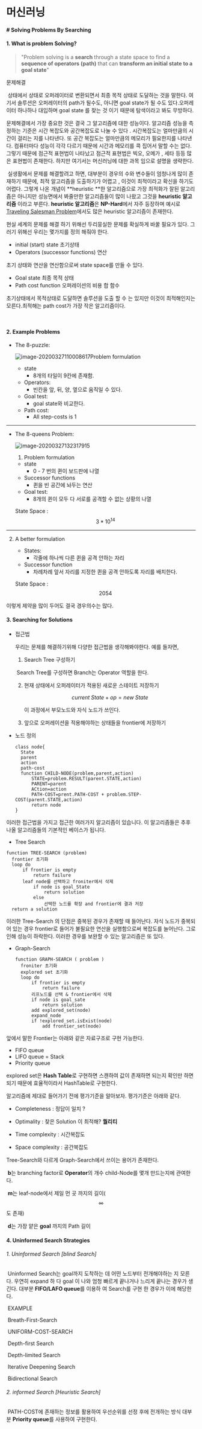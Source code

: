 # 머신러닝

#### # Solving Problems By Searching

#### 1. What is problem Solving?	

> "Problem solving is a **search** through a state space to find a **sequence of operators (path)** that can **transform an initial state to a goal state**"

문제해결 

​	상태에서 상태로 오퍼레이터로 변환되면서 최종 목적 상태로 도달하는 것을 말한다. 여기서 솔루션은 오퍼레이터의 path가 될수도, 아니면 goal state가 될 수도 있다.오퍼레이터 하나하나 대입하며 goal state 를 찾는 것 이기 때문에 탐색이라고 봐도 무방하다.

  문제해결에서 가장 중요한 것은 결국 그 알고리즘에 대한 성능이다. 알고리즘 성능을 측정하는 기준은 시간 복잡도와 공간복잡도로 나눌 수 있다 . 시간복잡도는 얼마만큼의 시간이 걸리는 지를 나타낸다. 또 공간 복잡도는 얼마만큼의 메모리가 필요한지를 나타낸다. 컴퓨터마다 성능이 각각 다르기 때문에 시간과 메모리를 콕 집어서 말할 수는 없다. 그렇기 때문에 점근적 표현법이 나타났고 점근적 표현법은 빅오, 오메가 , 세타 등등 많은 표현법이 존재한다. 하지만 여기서는 머신러닝에 대한 과목 임으로 설명을 생략한다.

​	실생활에서 문제를 해결할려고 하면, 대부분이 경우의 수와 변수들이 엄청나게 많이 존재하기 때문에, 최적 알고리즘을 도출하기가 어렵고 , 이것이 최적이라고 확신을 하기도 어렵다. 그렇게 나온 개념이 **heuristic **한 알고리즘으로 가장 최적화가 잘된 알고리즘은 아니지만 성능면에서 봐줄만한 알고리즘들이 많이 나왔고 그것을 **heuristic 알고리즘** 이라고 부른다. **heuristic 알고리즘**은 **NP-Hard**에서 자주 등장하며 예시로 [Traveling Salesman Problem]([https://ko.wikipedia.org/wiki/%EC%99%B8%ED%8C%90%E%9B%90_%EB%AC%B8%EC%A0%9C](https://ko.wikipedia.org/wiki/외판원_문제))에서도 많은 heuristic 알고리즘이 존재한다.



현실 세계의 문제를 해결 하기 위해선 두리뭉실한 문제를 확실하게 바꿀 필요가 있다. 그러기 위해선 우리는 몇가지를 정의 해줘야 한다.

- initial (start) state 																	초기상태
- Operators (successor functions)                                           연산

초기 상태와 연산을 연산함으로써 state space를 만들 수 있다.

- Goal state  																				최종 목적 상태
- Path cost function                                                                   오퍼레이션의 비용 합 함수

초기상태에서 목적상태로 도달하면 솔루션을 도출 할 수 는 있지만 이것이 최적해인지는 모른다.최적해는 path cost가 가장 작은 알고리즘이다.

​	

#### 2. Example Problems

- The 8-puzzle:

  ![image-20200327110008617](C:\Users\USER\AppData\Roaming\Typora\typora-user-images\image-20200327110008617.png)Problem formulation

  - state
    - 8개의 타일이 9칸에 존재함.
  - Operators:
    - 빈칸을 앞, 뒤, 양, 옆으로 움직일 수 있다.
  - Goal test:
    - goal state와 비교한다.
  - Path cost:
    - All step-costs is 1

------

- The 8-queens Problem:

  ![image-20200327132317915](C:\Users\USER\AppData\Roaming\Typora\typora-user-images\image-20200327132317915.png)

  1. Problem formulation

  - state
    - 0 - 7 번의 퀸이 보드판에 나열
  - Successor functions
    - 퀸을 빈 공간에 놔두는 연산
  - Goal test:
    -  8개의 퀸이 모두 다 서로를 공격할 수 없는 상황의 나열

  State Space : $$ 3 * 10^{14}$$ 

------

2. A better formulation

   - States:
     - 각줄에 하나씩 다른 퀸을 공격 안하는 자리
   - Successor function
     - 차례차례 앞서 자리를 지정한 퀸을 공격 안하도록  자리를 배치한다.

   State Space : $$ 2054 $$

이렇게  제약을 많이 두어도 결국 경우의수는 많다.

#### 3. Searching for Solutions

- 접근법	

   우리는 문제를 해결하기위해 다양한 접근법을 생각해봐야한다. 예를 들자면,

  1. Search Tree 구성하기

  ​	 Search Tree를 구성하면 Branch는 Operator 역할을 한다.

  2. 현재 상태에서 오퍼레이터가 적용된 새로운 스테이트 저장하기

     $$ current\; State + op = new\; State $$

      이 과정에서 부모노드와 자식 노드가 쓰인다.

  3. 앞으로 오퍼레이션을 적용해야하는 상태들을 frontier에 저장하기

- 노드 정의	

  ```pseudocode
  class node{
  	State
  	parent
  	action
  	path-cost
  	function CHILD-NODE(problem,parent,action)
  		STATE=problem.RESULT(parent.STATE,action)
  		PARENT=parent
  		ACtion=action
  		PATH-COST=prent.PATH-COST + problem.STEP-COST(parent.STATE,action)
  		return node
  }
  ```

  

이러한 접근법을 가지고 접근한 여러가지 알고리즘이 있습니다. 이 알고리즘들은 추후 나올 알고리즘들의 기본적인 베이스가 됩니다.

-  Tree Search

  ```pseudocode
  function TREE-SEARCH (problem)
  	frontier 초기화 
  	loop do
  		if frontier is empty 
  			return failure
  		leaf node를 선택하고 froniter에서 삭제
          	if node is goal_State 
          		return solution
          	else
          		선택한 노드를 확장 and frontier에 결과 저장
  	return a solution
  ```

  

  이러한 Tree-Search 의 단점은 중복된 경우가 존재할 때 들어난다. 자식 노드가 중복되어 있는 경우 frontier로 들어가 불필요한 연산을 실행함으로써 복잡도를 늘어난다. 그로인해 성능이 하락한다. 이러한 경우를 보완할 수 있는 알고리즘은 또 있다.

- Graph-Search

  ```pseudocode
  function GRAPH-SEARCH ( problem )
  	froniter 초기화
  	explored set 초기화
  	loop do
  		if frontier is empty 
  			return failure
  		리프노드를 선택 & frontier에서 삭제
  		if node is goal_sate 
  			return solution
  		add explored_set(node)
  		expand_node
  		if !explored_set.isExist(node)
  			add frontier_set(node)
  ```

앞에서 말한 Frontier는 아래와 같은 자료구조로 구현 가능한다.

- FIFO queue
- LIFO queue = Stack
- Priority queue

explored set은 **Hash Table**로 구현하면 스캔하여 값이 존재하면 되는지 확인만 하면 되기 때문에 효율적이라서 HashTable로 구현한다.



알고리즘에 제대로 들어가기 전에 평가기준을 알아보자. 평가기준은 아래와 같다.

- Completeness       :  정답이 일치 ?

- Optimality              :  찾은 Solution 이 최적해?       **퀄리티** 

- Time complexity    : 시간복잡도

- Space complexity  : 공간복잡도

Tree-Search와 다르게 Graph-Search에서 쓰이는 용어가 존재한다.

​	**b**는 branching factor로 **Operator**의 개수 child-Node를 몇개 만드는지에 관여한다.

​	**m**는 leaf-node에서 제일 먼 곳 까지의 길이($$\infty$$ 도 존재)

​	**d**는 가장 얕은 **goal** 까지의 Path 길이



#### 4. Uninformed Search Strategies

######   	1.  Uninformed Search [blind Search]

​			  Uninformed Search는 goal까지 도착하는 데 어떤 노드부터 전개해야하는 지 모른다. 우연히 expand 하			다 goal 이 나와 엄청 빠르게 끝나거나 느리게 끝나는 경우가 생긴다. 대부분 **FIFO/LAFO queue**를 이용하			여 Search를 구현 한 경우가 이에 해당한다.

​		EXAMPLE

​			Breath-First-Search

​			UNIFORM-COST-SEARCH

​			Depth-first Search

​			Depth-limited Search

​			Iterative Deepening Search

​			Bidirectional Search

###### 	  2. informed Search [Heuristic Search]

​			PATH-COST에 존재하는 정보를 활용하여 우선순위를 선정 후에 전개하는 방식 대부분 **Priority queue**를 		    사용하여 구현한다.

​	